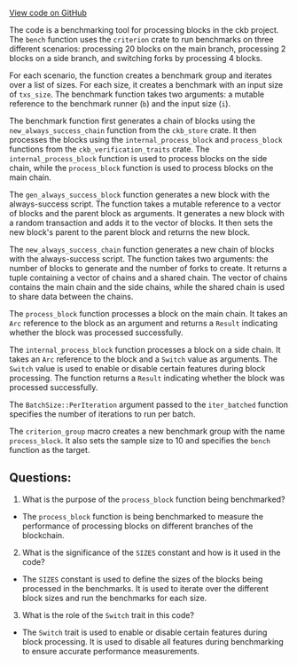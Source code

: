 [View code on GitHub](https://github.com/nervosnetwork/ckb/blob/develop/benches/benches/benchmarks/always_success.rs)

The code is a benchmarking tool for processing blocks in the ckb project. The `bench` function uses the `criterion` crate to run benchmarks on three different scenarios: processing 20 blocks on the main branch, processing 2 blocks on a side branch, and switching forks by processing 4 blocks.

For each scenario, the function creates a benchmark group and iterates over a list of sizes. For each size, it creates a benchmark with an input size of `txs_size`. The benchmark function takes two arguments: a mutable reference to the benchmark runner (`b`) and the input size (`i`).

The benchmark function first generates a chain of blocks using the `new_always_success_chain` function from the `ckb_store` crate. It then processes the blocks using the `internal_process_block` and `process_block` functions from the `ckb_verification_traits` crate. The `internal_process_block` function is used to process blocks on the side chain, while the `process_block` function is used to process blocks on the main chain.

The `gen_always_success_block` function generates a new block with the always-success script. The function takes a mutable reference to a vector of blocks and the parent block as arguments. It generates a new block with a random transaction and adds it to the vector of blocks. It then sets the new block's parent to the parent block and returns the new block.

The `new_always_success_chain` function generates a new chain of blocks with the always-success script. The function takes two arguments: the number of blocks to generate and the number of forks to create. It returns a tuple containing a vector of chains and a shared chain. The vector of chains contains the main chain and the side chains, while the shared chain is used to share data between the chains.

The `process_block` function processes a block on the main chain. It takes an `Arc` reference to the block as an argument and returns a `Result` indicating whether the block was processed successfully.

The `internal_process_block` function processes a block on a side chain. It takes an `Arc` reference to the block and a `Switch` value as arguments. The `Switch` value is used to enable or disable certain features during block processing. The function returns a `Result` indicating whether the block was processed successfully.

The `BatchSize::PerIteration` argument passed to the `iter_batched` function specifies the number of iterations to run per batch.

The `criterion_group` macro creates a new benchmark group with the name `process_block`. It also sets the sample size to 10 and specifies the `bench` function as the target.
## Questions:
 1. What is the purpose of the `process_block` function being benchmarked?
- The `process_block` function is being benchmarked to measure the performance of processing blocks on different branches of the blockchain.

2. What is the significance of the `SIZES` constant and how is it used in the code?
- The `SIZES` constant is used to define the sizes of the blocks being processed in the benchmarks. It is used to iterate over the different block sizes and run the benchmarks for each size.

3. What is the role of the `Switch` trait in this code?
- The `Switch` trait is used to enable or disable certain features during block processing. It is used to disable all features during benchmarking to ensure accurate performance measurements.
